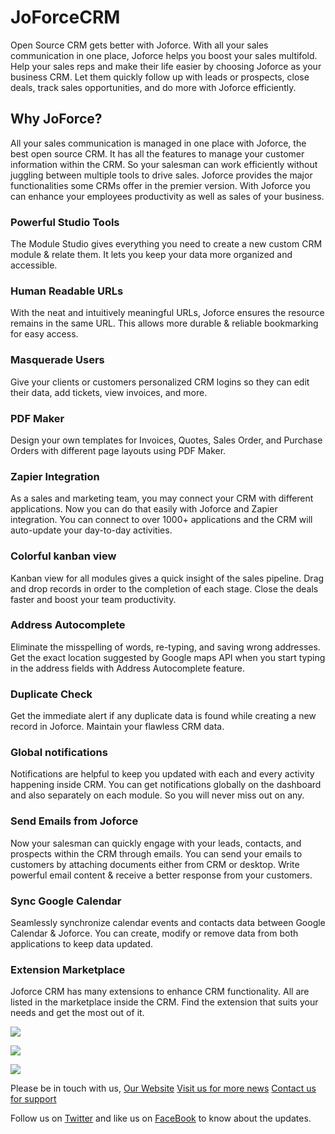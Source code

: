 # JoForceCRM

Open Source CRM gets better with Joforce. With all your sales communication in one place, Joforce helps you boost your sales multifold. Help your sales reps and make their life easier by choosing Joforce as your business CRM. Let them quickly follow up with leads or prospects, close deals, track sales opportunities, and do more with Joforce efficiently.


## Why JoForce?

All your sales communication is managed in one place with Joforce, the best open source CRM. It has all the features to manage your customer information within the CRM. So your salesman can work efficiently without juggling between multiple tools to drive sales. Joforce provides the major functionalities some CRMs offer in the premier version. With Joforce you can enhance your employees productivity as well as sales of your business.

### Powerful Studio Tools

The Module Studio gives everything you need to create a new custom CRM module & relate them. It lets you keep your data more organized and accessible.

### Human Readable URLs

With the neat and intuitively meaningful URLs, Joforce ensures the resource remains in the same URL. This allows more durable & reliable bookmarking for easy access.

### Masquerade Users

Give your clients or customers personalized CRM logins so they can edit their data, add tickets, view invoices, and more.

### PDF Maker

Design your own templates for Invoices, Quotes, Sales Order, and Purchase Orders with different page layouts using PDF Maker.

### Zapier Integration

As a sales and marketing team, you may connect your CRM with different applications. Now you can do that easily with Joforce and Zapier integration. You can connect to over 1000+ applications and the CRM will auto-update your day-to-day activities.

### Colorful kanban view

Kanban view for all modules gives a quick insight of the sales pipeline. Drag and drop records in order to the completion of each stage. Close the deals faster and boost your team productivity.

### Address Autocomplete

Eliminate the misspelling of words, re-typing, and saving wrong addresses. Get the exact location suggested by Google maps API when you start typing in the address fields with Address Autocomplete feature.

### Duplicate Check

Get the immediate alert if any duplicate data is found while creating a new record in Joforce. Maintain your flawless CRM data.

### Global notifications

Notifications are helpful to keep you updated with each and every activity happening inside CRM. You can get notifications globally on the dashboard and also separately on each module. So you will never miss out on any. 

### Send Emails from Joforce

Now your salesman can quickly engage with your leads, contacts, and prospects within the CRM through emails. You can send your emails to customers by attaching documents either from CRM or desktop. Write powerful email content & receive a better response from your customers.

### Sync Google Calendar

Seamlessly synchronize calendar events and contacts data between Google Calendar & Joforce. You can create, modify or remove data from both applications to keep data updated.

### Extension Marketplace

Joforce CRM has many extensions to enhance CRM functionality. All are listed in the marketplace inside the CRM. Find the extension that suits your needs and get the most out of it.

![](https://www.joforce.com/images/joforce-app/home_page.png)

![](https://www.joforce.com/images/joforce-app/mail.png)

![](https://www.joforce.com/images/joforce-app/module_studio.png)

Please be in touch with us, 
[Our Website](https://www.joforce.com)
[Visit us for more news](https://www.joforce.com/blog)
[Contact us for support](https://www.joforce.com/support.html)

Follow us on [Twitter](https://twitter.com/JoForceCRM) and like us on [FaceBook](https://www.facebook.com/joforcecrm) to know about the updates.
